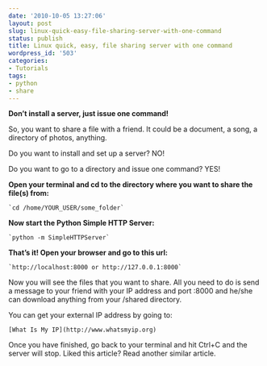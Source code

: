 ```yaml
---
date: '2010-10-05 13:27:06'
layout: post
slug: linux-quick-easy-file-sharing-server-with-one-command
status: publish
title: Linux quick, easy, file sharing server with one command
wordpress_id: '503'
categories:
- Tutorials
tags:
- python
- share
---
```


**Don’t install a server, just issue one command!**

So, you want to share a file with a friend. It could be a document, a song, a directory of photos, anything.

Do you want to install and set up a server? NO!

Do you want to go to a directory and issue one command? YES!

**Open your terminal and cd to the directory where you want to share the file(s) from:**

    `cd /home/YOUR_USER/some_folder`

**Now start the Python Simple HTTP Server:**

    `python -m SimpleHTTPServer`

**That’s it! Open your browser and go to this url:**

    `http://localhost:8000 or http://127.0.0.1:8000`

Now you will see the files that you want to share. All you need to do is send a message to your friend with your IP address and port :8000 and he/she can download anything from your /shared directory.

You can get your external IP address by going to:

    [What Is My IP](http://www.whatsmyip.org)

Once you have finished, go back to your terminal and hit Ctrl+C and the server will stop.
Liked this article? Read another similar article.
